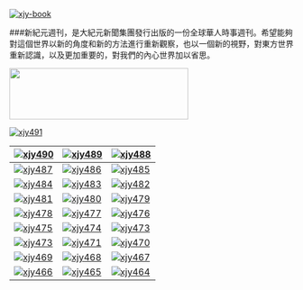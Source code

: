[![xjy-book](https://cloud.githubusercontent.com/assets/18081243/14840784/d105c716-0c7a-11e6-8687-d9eabda06f17.jpg)](https://github.com/xjy16/xjy/blob/master/README.md)

###新紀元週刊，是大紀元新聞集團發行出版的一份全球華人時事週刊。希望能夠對這個世界以新的角度和新的方法進行重新觀察，也以一個新的視野，對東方世界重新認識，以及更加重要的，對我們的內心世界加以省思。

<a href="http://d2yo55qh5v3h5b.cloudfront.net" target="_blank"><img src="https://cloud.githubusercontent.com/assets/18081243/14279366/3c3df178-fb70-11e5-86f1-38a9771cf3db.jpg" width="317" height="91"></a>

[![xjy491](https://cloud.githubusercontent.com/assets/18081243/17471322/de01d9c4-5d32-11e6-84fa-7c882463fff2.jpg)](https://d1zsng9cxdrwyc.cloudfront.net/pdf/xjyzk/N491.pdf) 

[![xjy490](https://cloud.githubusercontent.com/assets/18081243/17471329/e6c25ca0-5d32-11e6-9b2a-47d75e433200.jpg)](https://d1zsng9cxdrwyc.cloudfront.net/pdf/xjyzk/N490.pdf) | [![xjy489](https://cloud.githubusercontent.com/assets/18081243/17471326/e191faba-5d32-11e6-8541-d0a324617f69.jpg)](https://d1zsng9cxdrwyc.cloudfront.net/pdf/xjyzk/N489.pdf) | [![xjy488](https://cloud.githubusercontent.com/assets/18081243/17000644/f17aa5c8-4eb2-11e6-89a3-829fec5d71d5.jpg)](https://d1zsng9cxdrwyc.cloudfront.net/pdf/xjyzk/N488.pdf) 
------------ | ------------- | -------------
[![xjy487](https://cloud.githubusercontent.com/assets/18081243/16736778/fb0e0ef4-477d-11e6-871c-7b27c031e3cf.jpg)](https://d1zsng9cxdrwyc.cloudfront.net/pdf/xjyzk/N487.pdf) | [![xjy486](https://cloud.githubusercontent.com/assets/18081243/16736775/f809a362-477d-11e6-8c9c-2f4aaf41fd59.jpg)](https://d1zsng9cxdrwyc.cloudfront.net/pdf/xjyzk/N486.pdf) | [![xjy485](https://cloud.githubusercontent.com/assets/18081243/16354918/700717c2-3a96-11e6-9e57-6082d7a6e34a.jpg)](https://d1zsng9cxdrwyc.cloudfront.net/pdf/xjyzk/N485.pdf)
[![xjy484](https://cloud.githubusercontent.com/assets/18081243/16131845/004e44ba-3400-11e6-90a8-0a89818bd297.jpg)](https://d1zsng9cxdrwyc.cloudfront.net/pdf/xjyzk/N484.pdf) | [![xjy483](https://cloud.githubusercontent.com/assets/18081243/16016092/931d11c4-3188-11e6-93c6-e5187e7ec007.jpg)](https://d1zsng9cxdrwyc.cloudfront.net/pdf/xjyzk/N483.pdf) | [![xjy482](https://cloud.githubusercontent.com/assets/18081243/15790337/58aac754-29c0-11e6-8c94-5a4c49acc897.jpg)](https://d1zsng9cxdrwyc.cloudfront.net/pdf/xjyzk/N482.pdf) 
[![xjy481](https://cloud.githubusercontent.com/assets/18081243/15528385/0c0f396e-2233-11e6-9a7a-1bc346c2cf22.jpg)](https://d1zsng9cxdrwyc.cloudfront.net/pdf/xjyzk/N481.pdf) | [![xjy480](https://cloud.githubusercontent.com/assets/18081243/15528390/1222d6da-2233-11e6-983c-a211c39a1351.jpg)](https://d1zsng9cxdrwyc.cloudfront.net/pdf/xjyzk/N480.pdf) | [![xjy479](https://cloud.githubusercontent.com/assets/18081243/15528391/15e2b416-2233-11e6-9e73-caa056becad0.jpg)](https://d1zsng9cxdrwyc.cloudfront.net/pdf/xjyzk/N479.pdf) 
[![xjy478](https://cloud.githubusercontent.com/assets/18081243/15035996/778cfa28-1257-11e6-91de-a2926e750d83.jpg)](https://d1zsng9cxdrwyc.cloudfront.net/pdf/xjyzk/N478.pdf) | [![xjy477](https://cloud.githubusercontent.com/assets/18081243/14934226/904431b6-0eed-11e6-883f-5398c37df744.jpg)](https://d1zsng9cxdrwyc.cloudfront.net/pdf/xjyzk/N477.pdf) | [![xjy476](https://cloud.githubusercontent.com/assets/18081243/14665309/86261332-0715-11e6-9aaf-2f02d14dec96.jpg)](https://d1zsng9cxdrwyc.cloudfront.net/pdf/xjyzk/N476.pdf) 
[![xjy475](https://cloud.githubusercontent.com/assets/18081243/14665305/81d795b2-0715-11e6-8894-a44447ba8c54.jpg)](https://d1zsng9cxdrwyc.cloudfront.net/pdf/xjyzk/N475.pdf) | [![xjy474](https://cloud.githubusercontent.com/assets/18081243/14401108/27d003a8-fe49-11e5-810a-c9386a96e9a3.jpg)](https://d1zsng9cxdrwyc.cloudfront.net/pdf/xjyzk/N474.pdf) | [![xjy473](https://cloud.githubusercontent.com/assets/18081243/14401106/27a97774-fe49-11e5-86c5-3ae59181901c.JPG)](https://d1zsng9cxdrwyc.cloudfront.net/pdf/xjyzk/N473.pdf) 
[![xjy473](https://cloud.githubusercontent.com/assets/18081243/14401105/27a667b4-fe49-11e5-8d46-9b9ba0c07c0e.JPG)](https://d1zsng9cxdrwyc.cloudfront.net/pdf/xjyzk/N472.pdf) | [![xjy471](https://cloud.githubusercontent.com/assets/18081243/14401103/27a307e0-fe49-11e5-91e2-915eee7a2794.JPG)](https://d1zsng9cxdrwyc.cloudfront.net/pdf/xjyzk/N471.pdf) | [![xjy470](https://cloud.githubusercontent.com/assets/18081243/14401104/27a3cee6-fe49-11e5-9f19-4a0df8d13f78.JPG)](https://d1zsng9cxdrwyc.cloudfront.net/pdf/xjyzk/N470.pdf) 
[![xjy469](https://cloud.githubusercontent.com/assets/18081243/14401102/279f3fde-fe49-11e5-8eb1-8bded8bdedfb.JPG)](https://d1zsng9cxdrwyc.cloudfront.net/pdf/xjyzk/N469.pdf) | [![xjy468](https://cloud.githubusercontent.com/assets/18081243/14401101/279e626c-fe49-11e5-93ee-29342cdf7005.jpg)](https://d1zsng9cxdrwyc.cloudfront.net/pdf/xjyzk/N468.pdf) | [![xjy467](https://cloud.githubusercontent.com/assets/18081243/14401111/27d75734-fe49-11e5-8310-010c78d9ba75.jpg)](https://d1zsng9cxdrwyc.cloudfront.net/pdf/xjyzk/N467.pdf) 
[![xjy466](https://cloud.githubusercontent.com/assets/18081243/14401110/27d497a6-fe49-11e5-9736-70e0682f2151.jpg)](https://d1zsng9cxdrwyc.cloudfront.net/pdf/xjyzk/N466.pdf) | [![xjy465](https://cloud.githubusercontent.com/assets/18081243/14401109/27d2b5bc-fe49-11e5-83a5-0a1091dfebad.jpg)](https://d1zsng9cxdrwyc.cloudfront.net/pdf/xjyzk/N465.pdf) | [![xjy464](https://cloud.githubusercontent.com/assets/18081243/14401107/27ceb340-fe49-11e5-8ded-d44e2567c64e.jpg)](https://d1zsng9cxdrwyc.cloudfront.net/pdf/xjyzk/N464.pdf) 
